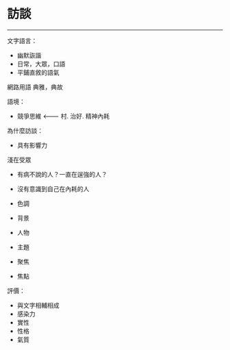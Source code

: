 # 訪談
---
文字語言：
- 幽默詼諧
- 日常，大眾，口語
- 平鋪直敘的語氣

網路用語
典雅，典故

語境：
- 競爭思維 <--- 村. 治好. 精神內耗

為什麼訪談：
- 具有影響力

淺在受眾
- 有病不說的人？一直在逞強的人？
- 沒有意識到自己在內耗的人

- 色調
- 背景
- 人物
- 主題
- 聚焦
- 焦點

評價：
- 與文字相輔相成 
- 感染力 
- 實性 
- 性格 
- 氣質